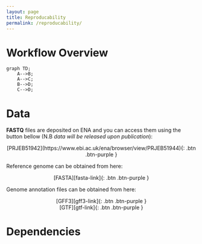 ```yaml
---
layout: page
title: Reproducability
permalink: /reproducability/
---
```


# Workflow Overview

```mermaid
graph TD;
    A-->B;
    A-->C;
    B-->D;
    C-->D;
```

# Data

**FASTQ** files are deposited on ENA and you can access them using the button bellow (N.B *data will be released upon publication*):

<center>[PRJEB51942](https://www.ebi.ac.uk/ena/browser/view/PRJEB51944){: .btn .btn-purple }</center>

Reference genome can be obtained from here:

<center>[FASTA][fasta-link]{: .btn .btn-purple }</center>

Genome annotation files can be obtained from here:

<center>[GFF3][gff3-link]{: .btn .btn-purple }</center>

<center>[GTF][gtf-link]{: .btn .btn-purple }</center>


# Dependencies

[fasta-link]: ftp://ftp.ensemblgenomes.org/pub/bacteria/release-46/fasta/bacteria_3_collection/clostridium_beijerinckii_ncimb_8052/dna/Clostridium_beijerinckii_ncimb_8052.ASM1696v1.dna_sm.toplevel.fa.gz


[gff3-link]: ftp://ftp.ensemblgenomes.org/pub/bacteria/release-46/gff3/bacteria_3_collection/clostridium_beijerinckii_ncimb_8052/Clostridium_beijerinckii_ncimb_8052.ASM1696v1.46.gff3.gz


[gtf-link]: ftp://ftp.ensemblgenomes.org/pub/bacteria/release-46/gtf/bacteria_3_collection/clostridium_beijerinckii_ncimb_8052/Clostridium_beijerinckii_ncimb_8052.ASM1696v1.46.gtf.gz

